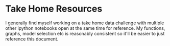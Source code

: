 Take Home Resources
===

I generally find myself working on a take home data challenge with multiple other ipython
notebooks open at the same time for reference. My functions, graphs, model
selection etc is reasonably consistent so it'll be easier to just reference
this document. 

